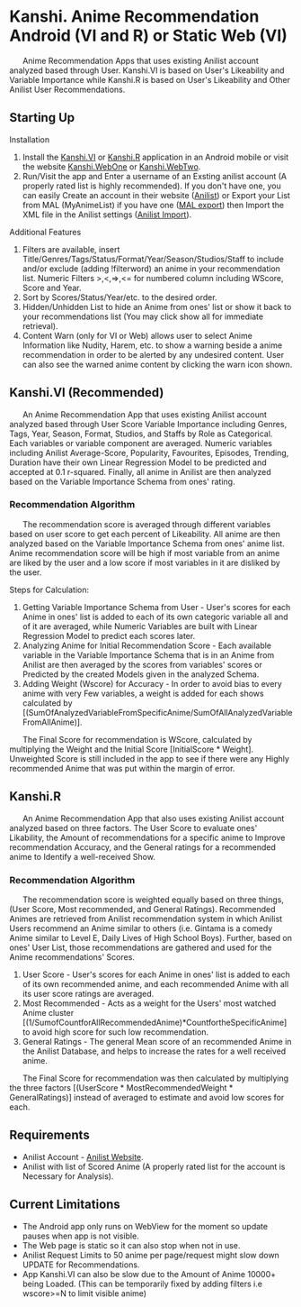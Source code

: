 # Kanshi. Anime Recommendation Android (VI and R) or Static Web (VI)
&nbsp;&nbsp;&nbsp;&nbsp;&nbsp;&nbsp;Anime Recommendation Apps that uses existing Anilist account analyzed based through User. Kanshi.VI is based on User's Likeability and Variable Importance while Kanshi.R is based on User's Likeability and Other Anilist User Recommendations.

## Starting Up
  Installation
  1. Install the [Kanshi.VI](https://github.com/u-Kuro/Kanshi.Anime-Recommendation/raw/main/Kanshi.VI.apk) or [Kanshi.R](https://github.com/u-Kuro/Kanshi.Anime-Recommendation/raw/main/Kanshi.R.apk) application in an Android mobile or visit the website [Kanshi.WebOne](https://u-kuro.github.io/Kanshi.Anime-Recommendation/) or [Kanshi.WebTwo](http://kanshi.rf.gd/).
  2. Run/Visit the app and Enter a username of an Exsting anilist account (A properly rated list is highly recommended). If you don't have one, you can easily Create an account in their website ([Anilist](https://anilist.co/home)) or Export your List from MAL (MyAnimeList) if you have one ([MAL export](https://myanimelist.net/panel.php?go=export)) then Import the XML file in the Anilist settings ([Anilist Import](https://anilist.co/settings/import)).
  
  Additional Features
  1. Filters are available, insert Title/Genres/Tags/Status/Format/Year/Season/Studios/Staff to include and/or exclude (adding !filterword) an anime in your recommendation list. Numeric Filters >,<,=>,<= for numbered column including WScore, Score and Year.
  2. Sort by Scores/Status/Year/etc. to the desired order.
  3. Hidden/Unhidden List to hide an Anime from ones' list or show it back to your recommendations list (You may click show all for immediate retrieval).
  4. Content Warn (only for VI or Web) allows user to select Anime Information like Nudity, Harem, etc. to show a warning beside a anime recommendation in order to be alerted by any undesired content. User can also see the warned anime content by clicking the warn icon shown.

## Kanshi.VI (Recommended)
&nbsp;&nbsp;&nbsp;&nbsp;&nbsp;&nbsp;An Anime Recommendation App that uses existing Anilist account analyzed based through User Score Variable Importance including Genres, Tags, Year, Season, Format, Studios, and Staffs by Role as Categorical. Each variables or variable component are averaged. Numeric variables including Anilist Average-Score, Popularity, Favourites, Episodes, Trending, Duration have their own Linear Regression Model to be predicted and accepted at 0.1 r-squared. Finally, all anime in Anilist are then analyzed based on the Variable Importance Schema from ones' rating.

### Recommendation Algorithm
  &nbsp;&nbsp;&nbsp;&nbsp;&nbsp;&nbsp;The recommendation score is averaged through different variables based on user score to get each percent of Likeability. All anime are then analyzed based on the Variable Importance Schema from ones' anime list. Anime recommendation score will be high if most variable from an anime are liked by the user and a low score if most variables in it are disliked by the user.
  
  Steps for Calculation:
  
  1. Getting Variable Importance Schema from User - User's scores for each Anime in ones' list is added to each of its own categoric variable all and of it are averaged, while Numeric Variables are built with Linear Regression Model to predict each scores later.
  2. Analyzing Anime for Initial Recommendation Score - Each available variable in the Variable Importance Schema that is in an Anime from Anilist are then averaged by the scores from variables' scores or Predicted by the created Models given in the analyzed Schema.
  3. Adding Weight (Wscore) for Accuracy - In order to avoid bias to every anime with very Few variables, a weight is added for each shows calculated by [(SumOfAnalyzedVariableFromSpecificAnime/SumOfAllAnalyzedVariableFromAllAnime)].

  &nbsp;&nbsp;&nbsp;&nbsp;&nbsp;&nbsp;The Final Score for recommendation is WScore, calculated by multiplying the Weight and the Initial Score [InitialScore * Weight]. Unweighted Score is still included in the app to see if there were any Highly recommended  Anime that was put within the margin of error.

## Kanshi.R
&nbsp;&nbsp;&nbsp;&nbsp;&nbsp;&nbsp;An Anime Recommendation App that also uses existing Anilist account analyzed based on three factors. The User Score to evaluate ones' Likability, the Amount of recommendations for a specific anime to Improve recommendation Accuracy, and the General ratings for a recommended anime to Identify a well-received Show.

### Recommendation Algorithm
  &nbsp;&nbsp;&nbsp;&nbsp;&nbsp;&nbsp;The recommendation score is weighted equally based on three things, (User Score, Most recommended, and General Ratings). Recommended Animes are retrieved from Anilist recommendation system in which Anilist Users recommend an Anime similar to others (i.e. Gintama is a comedy Anime similar to Level E, Daily Lives of High School Boys). Further, based on ones' User List, those recommendations are gathered and used for the Anime recommendations' Scores.
  
  1. User Score - User's scores for each Anime in ones' list is added to each of its own recommended anime, and each recommended Anime with all its user score ratings are averaged.
  2. Most Recommended - Acts as a weight for the Users' most watched Anime cluster [(1/SumofCountforAllRecommendedAnime)*CountfortheSpecificAnime] to avoid high score for such low recommendation.
  3. General Ratings - The general Mean score of an recommended Anime in the Anilist Database, and helps to increase the rates for a well received anime.

  &nbsp;&nbsp;&nbsp;&nbsp;&nbsp;&nbsp;The Final Score for recommendation was then calculated by multiplying the three factors [(UserScore * MostRecommendedWeight * GeneralRatings)] instead of averaged to estimate and avoid low scores for each.
 
## Requirements
   - Anilist Account - [Anilist Website](https://anilist.co/home).
   - Anilist with list of Scored Anime (A properly rated list for the account is Necessary for Analysis).

## Current Limitations
   - The Android app only runs on WebView for the moment so update pauses when app is not visible.
   - The Web page is static so it can also stop when not in use.
   - Anilist Request Limits to 50 anime per page/request might slow down UPDATE for Recommendations.
   - App Kanshi.VI can also be slow due to the Amount of Anime 10000+ being Loaded. (This can be temporarily fixed by adding filters i.e wscore>=N to limit visible anime)
